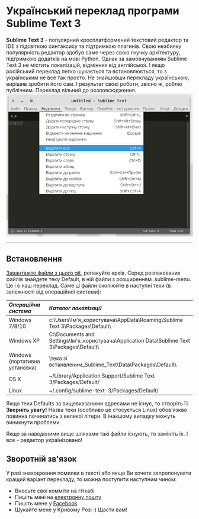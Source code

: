 # Український переклад програми Sublime Text 3
**Sublime Text 3** - популярний кросплатформений текстовий редактор та IDE з підсвіткою синтаксису та підтримкою плагинів. Свою неабияку популярність редактор здобув саме через свою гнучку архітектуру, підтримкою додатків на мові Python. Однак за замовчуванням Sublime Text 3 не містить локалізацій, відмінних від англійської. І якщо російський переклад легко шукається та встановлюється, то з українським не все так просто. Не знайшовши перекладу українською, вирішив зробити його сам. І результат своєї роботи, звісно ж, роблю публічним. Переклад вільний до розповсюдження. 
![alt tag](https://github.com/keedhost/sublime-text-3-uk_UA/blob/master/sublime3ukr.jpg?raw=true)
***

## Встановлення
[Завантажте файли з цього git](https://github.com/keedhost/sublime-text-3-uk_UA/archive/master.zip), ропакуйте архів. Серед розпакованих файлів знайдете теку Default, в ній файли з розширенням .sublime-menu. Це і є наш переклад. Саме ці файли скопіюйте в наступні теки (в залежності від операційної системи):

| *Операційна система* | *Каталог локалізації* |
|:--------------------|:--------------------|
| Windows 7/8/10 |	c:\Users\Ім'я_користувача\AppData\Roaming\Sublime Text 3\Packages\Default\ |
| Windows XP | C:\Documents and Settings\Ім'я_користувача\Application Data\Sublime Text 3\Packages\Default\ |
| Windows (портативна установка) |	\тека зі встанвленим_Sublime_Text\Data\Packages\Default\ |
| OS X	| ~/Library/Application Support/Sublime Text 3/Packages/Default/ |
| Linux	| ~/.config/sublime-text-3/Packages/Default/ |

Якщо теки Defaults за вищевказаними адресами не існує, то створіть її. **Зверніть увагу!** Назва теки (особливо це стосується Linux) обов'язкво повинна починатись з великої літери. В інакшому випадку можуть виникнути проблеми.

Якщо за наведеними вище шляхами такі файли існують, то замініть їх. І все - редактор українізовано!
## Зворотній зв'язок
У разі знаходження помилки в тексті або якщо Ви хочете запропонувати кращий варіант перекладу, то можна поступити наступним чином:
* Вносьте свої комміти на гітхабі
* Пишіть мені на [електронну пошту](mailto:h0st@ukr.net)
* Пишіть мене у [Facebook](https://www.facebook.com/a.s.kondratyev)
* Шукайте мене у Кривому Розі :)
Щасти вам!
